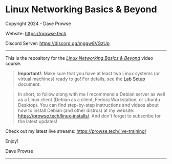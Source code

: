 # Linux Networking Basics & Beyond

Copyright 2024 - Dave Prowse

Website: https://prowse.tech

Discord Server: https://discord.gg/mggw8VGzUp

---

This is the repository for the *[Linux Networking Basics & Beyond](https://learning.oreilly.com/course/linux-networking/9780138358051/)* video course.



> **Important!**: Make sure that you have at least two Linux systems (or virtual machines) ready to go! For details, see the [Lab Setup](lab-setup/lab-setup.md) document.

> In short, to follow along with me I recommend a Debian server as well as a Linux client (Debian as a client, Fedora Workstation, or Ubuntu Desktop). You can find step-by-step instructions and videos about how to install Debian (and other distros) at my website: https://prowse.tech/linux-installs/. And don't forget to subscribe for the latest updates!

Check out my latest live streams: https://prowse.tech/live-training/

Enjoy!

Dave Prowse

---
